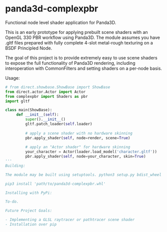 # panda3d-complexpbr
Functional node level shader application for Panda3D.

This is an early prototype for applying prebuilt scene shaders with an OpenGL 330 PBR workflow using Panda3D. The module assumes you have .gltf files prepared with fully complete 4-slot metal-rough texturing on a BSDF Principled Node.

The goal of this project is to provide extremely easy to use scene shaders to expose the full functionality of Panda3D rendering, including interoperation with CommonFilters and setting shaders on a per-node basis. 

Usage:
```python
# from direct.showbase.ShowBase import ShowBase
from direct.actor.Actor import Actor
from complexpbr import Shaders as pbr
import gltf

class main(ShowBase):
     def __init__(self):
         super().__init__()
         gltf.patch_loader(self.loader)
         
         # apply a scene shader with no hardware skinning
         pbr.apply_shader(self, node=render, scene=True)
         
         # apply an "Actor shader" for hardware skinning
         your_character = Actor(loader.load_model('character.gltf'))
         pbr.apply_shader(self, node=your_character, skin=True)
'''
Building:

The module may be built using setuptools. python3 setup.py bdist_wheel

pip3 install 'path/to/panda3d-complexpbr.whl'

Installing with PyPi:

To-do.

Future Project Goals:

- Implementing a GLSL raytracer or pathtracer scene shader
- Installation over pip
